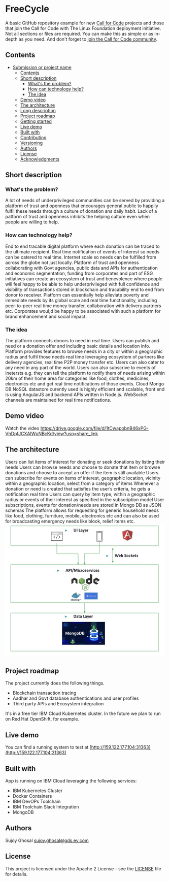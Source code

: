 # FreeCycle



A basic GitHub repository example for new [Call for Code](https://developer.ibm.com/callforcode/) projects and those that join the Call for Code with The Linux Foundation deployment initiative. Not all sections or files are required. You can make this as simple or as in-depth as you need. And don't forget to [join the Call for Code community](https://developer.ibm.com/callforcode/solutions/projects/get-started/).

## Contents

- [Submission or project name](#submission-or-project-name)
  - [Contents](#contents)
  - [Short description](#short-description)
    - [What's the problem?](#whats-the-problem)
    - [How can technology help?](#how-can-technology-help)
    - [The idea](#the-idea)
  - [Demo video](#demo-video)
  - [The architecture](#the-architecture)
  - [Long description](#long-description)
  - [Project roadmap](#project-roadmap)
  - [Getting started](#getting-started)
  - [Live demo](#live-demo)
  - [Built with](#built-with)
  - [Contributing](#contributing)
  - [Versioning](#versioning)
  - [Authors](#authors)
  - [License](#license)
  - [Acknowledgments](#acknowledgments)

## Short description

### What's the problem?

A lot of needs of underprivileged communities can be served by providing a platform of trust and openness that encourages general public to happily fulfil these needs through a culture of donation ans daily habit. Lack of a patform of trust and openness inhibits the helping culture even when people are willing to help.

### How can technology help?

End to end tracable digital platform where each donation can be traced to the ultimate recipient. Real time notification of events of interest so needs can be catered to real time. Internet scale so needs can be fulfilled from across the globe not just locally. Platform of trust and openness collaborating with Govt agencies, public data and APIs for authentication and economic segmentation, funding from corporates and part of ESG initiatives can create an ecosystem of trust and benevolence where people will feel happy to be able to help underprivileged with full confidence and visibility of transactions stored in blockchain and tracability end to end from donor to receiver. Platform can essentially help alleviate poverty and immediate needs by its global scale and real time functionality, including peer-to-peer real time money transfer, collaboration with delivery partners etc. Corporates woul;d be happy to be associated with such a platform for brand enhancement and social impact.

### The idea

The platform connects donors to need in real time. Users can publish and need or a donation offer and including basic details and location info. Platform provides features to browse needs in a city or within a geographic radius and fulfil those needs real time leveraging ecosystem of partners like delivery agencies, real time P2P money transfer etc. Users can also cater to any need in any part of the world. Users can also subscrive to events of inetersts e.g. they can tell the platform to notify them of needs arising within 20km of their home area for categories like food, clothes, medicines, electronics etc and get real time notifications of those events. Cloud Mongo DB NoSQL datastore curently used is highly efficient and scalable, front end is using AngularJS and backend APIs written in Node.js. WebSocket channels are maintained for real time notifications.

## Demo video

Watch the video https://drive.google.com/file/d/1tCwapobnB46xPG-VhDpfJCXAIWuNBcKd/view?usp=share_link

## The architecture


Users can list items of interest for donating or seek donations by listing their needs
Users can browse needs and choose to donate that item or browse donations and choose to accept an offer if the item is still available
Users can subscribe for events on items of interest, geographic location, vicinity within a geographic location, select from a category of items
Whenever a donation or need is created that satisfies the user’s criteria, he gets a notification real time
Users can query by item type, within a geographic radius or events of their interest as specified in the subscription model
User subscriptions, events for donation/needs are stored in Mongo DB as JSON schemas
The platform allows for requesting for generic household needs like food, clothing, furniture, mobile, electronics etc and can also be used for broadcasting emergency needs like blook, relief items etc.
<img width="1190" alt="image" src="https://github.com/sujoyghosal/Call_for_Code_FreeCycle/blob/main/images/FreeCycle%20Architecture.jpg">




## Project roadmap

The project currently does the following things.

- Blockchain transaction tracing
- Aadhar and Govt database authentications and user profiles
- Third party APIs and Ecosystem integration

It's in a free tier IBM Cloud Kubernetes cluster. In the future we plan to run on Red Hat OpenShift, for example.



## Live demo

You can find a running system to test at [http://159.122.177.104:31363](http://159.122.177.104:31363)



## Built with
App is running on IBM Cloud leveraging the following services:

- IBM Kubernetes Cluster
- Docker Containers
- IBM DevOPs Toolchain
- IBM Toolchain Slack Integration
- MongoDB


## Authors

Sujoy Ghosal
sujoy.ghosal@gds.ey.com


## License

This project is licensed under the Apache 2 License - see the [LICENSE](LICENSE) file for details.

